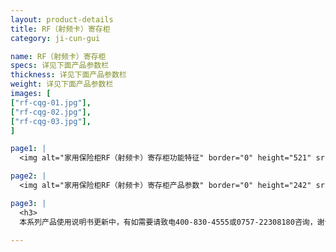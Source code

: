 ```yaml
---
layout: product-details
title: RF（射频卡）寄存柜
category: ji-cun-gui

name: RF（射频卡）寄存柜
specs: 详见下面产品参数栏
thickness: 详见下面产品参数栏
weight: 详见下面产品参数栏
images: [
["rf-cqg-01.jpg"],
["rf-cqg-02.jpg"],
["rf-cqg-03.jpg"],
]

page1: |
  <img alt="家用保险柜RF（射频卡）寄存柜功能特征" border="0" height="521" src="{PRODUCT_IMAGES}rf-cqg-gn.jpg" width="538" />

page2: |
  <img alt="家用保险柜RF（射频卡）寄存柜产品参数" border="0" height="242" src="{PRODUCT_IMAGES}rf-cqg-cpcs.jpg" width="538" />

page3: |
  <h3>
  本系列产品使用说明书更新中，有如需要请致电400-830-4555或0757-22308180咨询，谢谢！</h3>

---
```

